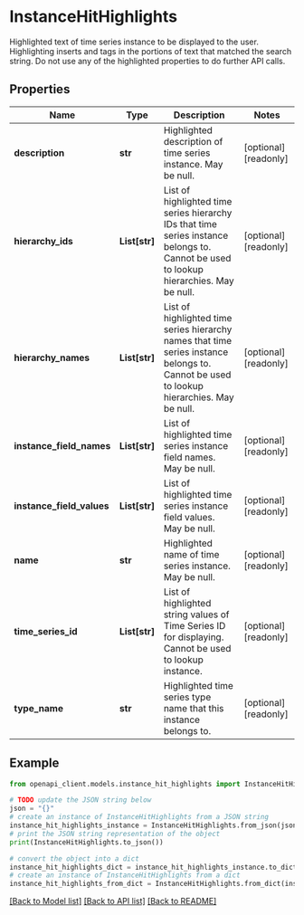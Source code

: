 # InstanceHitHighlights

Highlighted text of time series instance to be displayed to the user. Highlighting inserts <hit> and </hit> tags in the portions of text that matched the search string. Do not use any of the highlighted properties to do further API calls.

## Properties

Name | Type | Description | Notes
------------ | ------------- | ------------- | -------------
**description** | **str** | Highlighted description of time series instance. May be null. | [optional] [readonly] 
**hierarchy_ids** | **List[str]** | List of highlighted time series hierarchy IDs that time series instance belongs to. Cannot be used to lookup hierarchies. May be null. | [optional] [readonly] 
**hierarchy_names** | **List[str]** | List of highlighted time series hierarchy names that time series instance belongs to. Cannot be used to lookup hierarchies. May be null. | [optional] [readonly] 
**instance_field_names** | **List[str]** | List of highlighted time series instance field names. May be null. | [optional] [readonly] 
**instance_field_values** | **List[str]** | List of highlighted time series instance field values. May be null. | [optional] [readonly] 
**name** | **str** | Highlighted name of time series instance. May be null. | [optional] [readonly] 
**time_series_id** | **List[str]** | List of highlighted string values of Time Series ID for displaying. Cannot be used to lookup instance. | [optional] [readonly] 
**type_name** | **str** | Highlighted time series type name that this instance belongs to. | [optional] [readonly] 

## Example

```python
from openapi_client.models.instance_hit_highlights import InstanceHitHighlights

# TODO update the JSON string below
json = "{}"
# create an instance of InstanceHitHighlights from a JSON string
instance_hit_highlights_instance = InstanceHitHighlights.from_json(json)
# print the JSON string representation of the object
print(InstanceHitHighlights.to_json())

# convert the object into a dict
instance_hit_highlights_dict = instance_hit_highlights_instance.to_dict()
# create an instance of InstanceHitHighlights from a dict
instance_hit_highlights_from_dict = InstanceHitHighlights.from_dict(instance_hit_highlights_dict)
```
[[Back to Model list]](../README.md#documentation-for-models) [[Back to API list]](../README.md#documentation-for-api-endpoints) [[Back to README]](../README.md)


